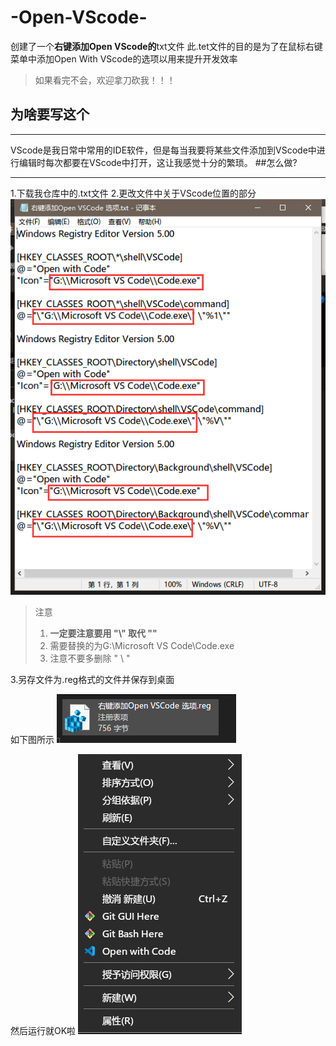 # -Open-VScode-
创建了一个**右键添加Open VScode的**txt文件
此.tet文件的目的是为了在鼠标右键菜单中添加Open With VScode的选项以用来提升开发效率

> 如果看完不会，欢迎拿刀砍我！！！
## 为啥要写这个
----
VScode是我日常中常用的IDE软件，但是每当我要将某些文件添加到VScode中进行编辑时每次都要在VScode中打开，这让我感觉十分的繁琐。
##怎么做?

----

1.下载我仓库中的.txt文件
2.更改文件中关于VScode位置的部分
![如下图红框所示](img/1.png)

> 注意
>
> 1. **一定要注意要用     "\\"   取代    "\"**
> 2. 需要替换的为G:\\Microsoft VS Code\\Code.exe  
> 3. 注意不要多删除 " \ "



3.另存文件为.reg格式的文件并保存到桌面

如下图所示
![另存为](img/E95[}]R8UOJ$VVO0}04P29O.png)

然后运行就OK啦
![效果](img/2.png)  

